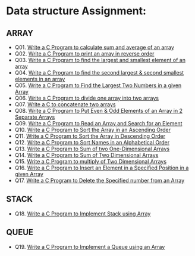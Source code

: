 # Data structure Assignment: 

## ARRAY

- Q01. [Write a C Program to calculate sum and average of an array](array/Q01.c)
- Q02. [Write a C Program to print an array in reverse order](array/Q02.c)
- Q03. [Write a C Program to find the largest and smallest element of an array](array/Q03.c)
- Q04. [Write a C Program to find the second largest & second smallest elements in an array ](array/Q04.c)
- Q05. [Write a C Program to Find the Largest Two Numbers in a given Array](array/Q05.c)
- Q06. [Write a C Program to divide one array into two arrays](array/Q06.c)
- Q07. [Write a C to concatenate two arrays](array/Q07.c)
- Q08. [Write a C Program to Put Even & Odd Elements of an Array in 2 Separate Arrays](array/Q08.c)
- Q09. [Write a C Program to Read an Array and Search for an Element](array/Q09.c)
- Q10. [Write a C Program to Sort the Array in an Ascending Order](array/Q10.c)
- Q11. [Write a C Program to Sort the Array in Descending Order](array/Q11.c)
- Q12. [Write a C Program to Sort Names in an Alphabetical Order](array/Q12.c)
- Q13. [Write a C Program to Sum of two One-Dimensional Arrays](array/Q13.c)
- Q14. [Write a C Program to Sum of Two Dimensional Arrays](array/Q14.c)
- Q15. [Write a C Program to multiply of Two Dimensional Arrays](array/Q15.c)
- Q16. [Write a C Program to Insert an Element in a Specified Position in a given Array](array/Q16.c)
- Q17. [Write a C Program to Delete the Specified number from an Array](array/Q17.c)

## STACK

- Q18. [Write a C Program to Implement Stack using Array](stack/Q18.c)
## QUEUE

- Q19. [Write a C Program to Implement a Queue using an Array](queue/Q19.c)




